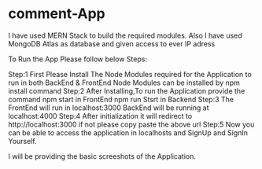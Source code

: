 # comment-App

I have used MERN Stack to build the required modules.
    Also I have used MongoDB Atlas as database and given access to ever IP adress


To Run the App Please follow below Steps:

Step:1
      First Please Install The Node Modules required for the Application to run in both BackEnd & FrontEnd
          Node Modules can be installed by  npm install command
Step:2
      After Installing,To run the Application provide the command
            npm start in FrontEnd
            npm run Stsrt in Backend
Step:3
      The FrontEnd will run in localhost:3000
      BackEnd will be running at localhost:4000
Step:4
      After initialization it will redirect to http://localhost:3000 
      if not please copy paste the above url
Step:5
      Now you can be able to access the application in localhosts and 
      SignUp and SignIn Yourself.
      
I will be providing the basic screeshots of the Application.
      

